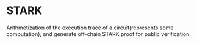 # STARK
Arithmetization of the execution trace of a circuit(represents some computation), and generate off-chain STARK proof for public verification. 
